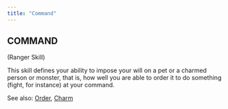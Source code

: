 ```yaml
---
title: "Command"
---
```


## COMMAND

(Ranger Skill)

This skill defines your ability to impose your will on a pet or a
charmed person or monster, that is, how well you are able to order it to
do something (fight, for instance) at your command.

See also: [Order](Order "wikilink"), [Charm](Charm "wikilink")